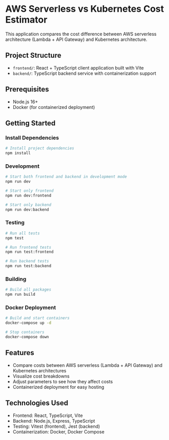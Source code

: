 # AWS Serverless vs Kubernetes Cost Estimator

This application compares the cost difference between AWS serverless architecture (Lambda + API Gateway) and Kubernetes architecture.

## Project Structure

- `frontend/`: React + TypeScript client application built with Vite
- `backend/`: TypeScript backend service with containerization support

## Prerequisites

- Node.js 16+
- Docker (for containerized deployment)

## Getting Started

### Install Dependencies

```bash
# Install project dependencies
npm install
```

### Development

```bash
# Start both frontend and backend in development mode
npm run dev

# Start only frontend
npm run dev:frontend

# Start only backend
npm run dev:backend
```

### Testing

```bash
# Run all tests
npm test

# Run frontend tests
npm run test:frontend

# Run backend tests
npm run test:backend
```

### Building

```bash
# Build all packages
npm run build
```

### Docker Deployment

```bash
# Build and start containers
docker-compose up -d

# Stop containers
docker-compose down
```

## Features

- Compare costs between AWS serverless (Lambda + API Gateway) and Kubernetes architectures
- Visualize cost breakdowns
- Adjust parameters to see how they affect costs
- Containerized deployment for easy hosting

## Technologies Used

- Frontend: React, TypeScript, Vite
- Backend: Node.js, Express, TypeScript
- Testing: Vitest (frontend), Jest (backend)
- Containerization: Docker, Docker Compose